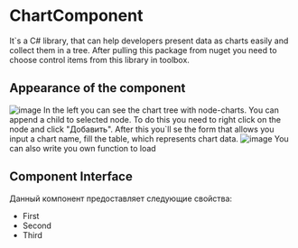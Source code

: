 # ChartComponent
It`s a C# library, that can help developers present data as charts easily and collect them in a tree.
After pulling this package from nuget you need to choose control items from this library in toolbox.
## Appearance of the component
![image](https://user-images.githubusercontent.com/25034771/34423645-d584c04c-ec36-11e7-8d6c-697c58439088.png)
In the left you can see the chart tree with node-charts. You can append a child to selected node. To do this you need to right click on the node and click "Добавить". After this you`ll se the form that allows you input a chart name, fill the table, which represents chart data.
![image](https://user-images.githubusercontent.com/25034771/34423912-011f399c-ec39-11e7-8e0d-f848675fb50a.png)
You can also write you own function to load
## Component Interface
Данный компонент предоставляет следующие свойства:
* First
* Second
* Third
